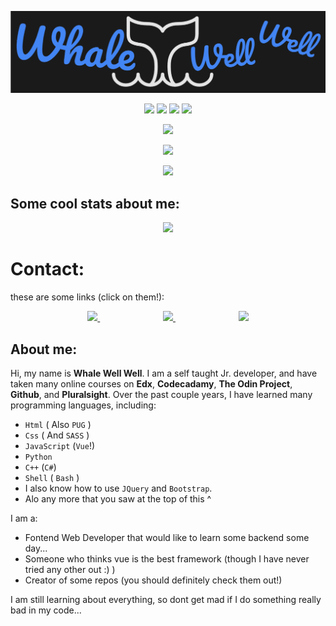 ![An AWESOME Header](./HeaderWDev.png)
<!-- Sheilds and Buttons for stats: -->
<p align="center">
  <img src="https://img.shields.io/badge/Code%20Editor-VSCode-blue">
  <img src="https://img.shields.io/badge/OS-Windows-blue">
  <img src="https://img.shields.io/badge/Title-JuniorDeveloper-blue">
  <img src="https://komarev.com/ghpvc/?username=WhaleWellWell&color=blue">
</p>


<!-- Icons for my programming languages -->
<p align="center">
  <a href="https://skillicons.dev">
    <img src="https://skillicons.dev/icons?i=html,css,js,bootstrap,nodejs,vue" />
  </a>
</p>

<p align="center">
  <a href="https://skillicons.dev">
    <img src="https://skillicons.dev/icons?i=figma,vscode,github,git" />
  </a>
</p>

<p align="center">
  <a href="https://skillicons.dev">
    <img src="https://skillicons.dev/icons?i=python,cpp,cs" />
  </a>
</p>

<!-- Stats of varous kinds: -->

## Some cool stats about me:
<p align="center">
  <img width="400px" src="https://github-readme-streak-stats.herokuapp.com?user=WhaleWellWell&theme=black-ice&date_format=M%20j%5B%2C%20Y%5D&hide_border=true">
</p>

# Contact: 
these are some links (click on them!):

<p align="center">
  <a style="margin:10%;" href="https://stackoverflow.com/users/18981665/whalewellwell">
    <img src="https://skillicons.dev/icons?i=stackoverflow" />
  </a>
  <a style="margin:10%;" href="https://codepen.io/WhaleWellWell">
    <img src="https://skillicons.dev/icons?i=codepen"/>
  </a>
  <a style="margin:10%;" href="#">
    <img src="https://skillicons.dev/icons?i=github"/>
  </a>
</p>

## About me:

Hi, my name is **Whale Well Well**. I am a self taught Jr. developer, and have taken many online courses on **Edx**, **Codecadamy**, **The Odin Project**, **Github**, and **Pluralsight**. Over the past couple years, I have learned many programming languages, including: 

- ```Html``` ( Also ```PUG``` )
- ```Css``` ( And ```SASS``` )
- ```JavaScript``` (```Vue```!)
- ```Python```
- ```C++``` (```C#```)
- ```Shell``` ( ```Bash``` )
- I also know how to use ```JQuery``` and ```Bootstrap```.
- Alo any more that you saw at the top of this ^



I am a:
- Fontend Web Developer that would like to learn some backend some day...
- Someone who thinks vue is the best framework (though I have never tried any other out :) )
- Creator of some repos (you should definitely check them out!)

I am still learning about everything, so dont get mad if I do something really bad in my code... 